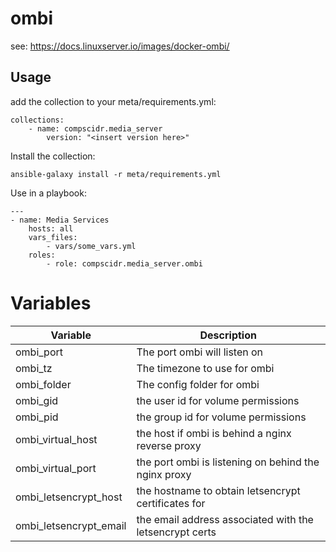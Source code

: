 # ombi
see: https://docs.linuxserver.io/images/docker-ombi/

## Usage
add the collection to your meta/requirements.yml:
```
collections:
    - name: compscidr.media_server
        version: "<insert version here>"
```

Install the collection:
```
ansible-galaxy install -r meta/requirements.yml
```

Use in a playbook:
```
---
- name: Media Services
    hosts: all
    vars_files:
        - vars/some_vars.yml
    roles:
        - role: compscidr.media_server.ombi
```

# Variables
Variable                                | Description
--------------------------------------- | ------------------------------------------------------------------------------------------------------------------------------------------------------------------------------------------------------
ombi_port                               | The port ombi will listen on
ombi_tz                                 | The timezone to use for ombi
ombi_folder                             | The config folder for ombi
ombi_gid                                | the user id for volume permissions
ombi_pid                                | the group id for volume permissions
ombi_virtual_host                       | the host if ombi is behind a nginx reverse proxy
ombi_virtual_port                       | the port ombi is listening on behind the nginx proxy
ombi_letsencrypt_host                   | the hostname to obtain letsencrypt certificates for
ombi_letsencrypt_email                  | the email address associated with the letsencrypt certs